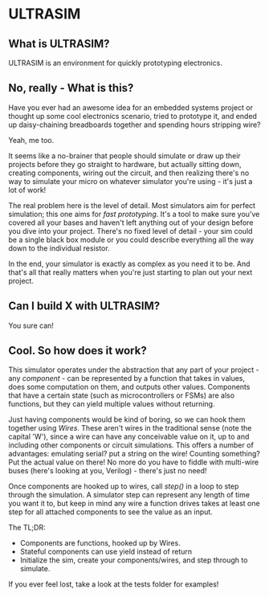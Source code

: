 ULTRASIM
========

What is ULTRASIM?
-------------

ULTRASIM is an environment for quickly prototyping electronics.

No, really - What is this?
-------------------------

Have you ever had an awesome idea for an embedded systems project or 
thought up some cool electronics scenario, tried to prototype it, 
and ended up daisy-chaining breadboards together and spending hours
stripping wire? 

Yeah, me too. 

It seems like a no-brainer that people should simulate or draw up their
projects before they go straight to hardware, but actually sitting down, 
creating components, wiring out the circuit, and then realizing there's 
no way to simulate your micro on whatever simulator you're using - it's 
just a lot of work!

The real problem here is the level of detail.  Most simulators aim for
perfect simulation; this one aims for *fast prototyping*. It's a tool 
to make sure you've covered all your bases and haven't left anything out
of your design before you dive into your project. There's no fixed level
of detail - your sim could be a single black box module or you could 
describe everything all the way down to the individual resistor. 

In the end, your simulator is exactly as complex as you need it to be.
And that's all that really matters when you're just starting to
plan out your next project.

Can I build X with ULTRASIM?
----------------------------

You sure can! 

Cool. So how does it work?
--------------------------

This simulator operates under the abstraction that any part 
of your project - any *component* - can be represented by a function
that takes in values, does some computation on them, and outputs 
other values. Components that have a certain state (such as microcontrollers
or FSMs) are also functions, but they can yield multiple values without 
returning. 

Just having components would be kind of boring, so we can hook them together
using *Wires*. These aren't wires in the traditional sense (note the capital 'W'), 
since a wire can have any conceivable value on it, up to and including other components 
or circuit simulations. This offers a number of advantages: emulating serial? 
put a string on the wire! Counting something? Put the actual value on there! 
No more do you have to fiddle with multi-wire buses (here's looking at you, Verilog) - 
there's just no need!

Once components are hooked up to wires, call *step()* in a loop to step through the 
simulation. A simulator step can represent any length of time you want it to, but keep
in mind any wire a function drives takes at least one step for all attached components
to see the value as an input.

The TL;DR: 
- Components are functions, hooked up by Wires. 
- Stateful components can use yield instead of return
- Initialize the sim, create your components/wires, and step through to simulate.

If you ever feel lost, take a look at the tests folder for examples!